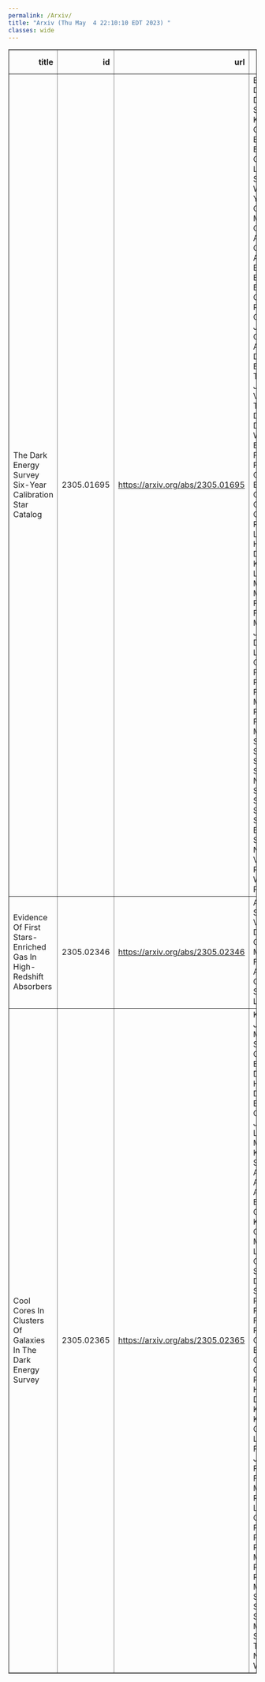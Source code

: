 ```yaml
---
permalink: /Arxiv/
title: "Arxiv (Thu May  4 22:10:10 EDT 2023) "
classes: wide
---
```

<table border="1" class="dataframe">
  <thead>
    <tr style="text-align: right;">
      <th>title</th>
      <th>id</th>
      <th>url</th>
      <th>authors</th>
      <th>Local Authors</th>
    </tr>
  </thead>
  <tbody>
    <tr>
      <td>The Dark Energy Survey Six-Year Calibration Star Catalog</td>
      <td>2305.01695</td>
      <td><a href="https://arxiv.org/abs/2305.01695" target="_blank">https://arxiv.org/abs/2305.01695</a></td>
      <td>E. S. Rykoff, D. L. Tucker, D. L. Burke, S. S. Allam, K. Bechtol, G. M. Bernstein, D. Brout, R. A. Gruendl, J. Lasker, J. A. Smith, W. C. Wester, B. Yanny, T. M. C. Abbott, M. Aguena, O. Alves, F. Andrade-Oliveira, J. Annis, D. Bacon, E. Bertin, D. Brooks, A. Carnero Rosell, J. Carretero, F. J. Castander, A. Choi, L. N. Da Costa, M. E. S. Pereira, T. M. Davis, J. De Vicente, H. T. Diehl, P. Doel, A. Drlica-Wagner, S. Everett, I. Ferrero, J. Frieman, J. García-Bellido, G. Giannini, D. Gruen, G. Gutierrez, S. R. Hinton, D. L. Hollowood, D. J. James, K. Kuehn, O. Lahav, J. L. Marshall, J. Mena-Fernández, F. Menanteau, J. Myles, B. D. Nord, R. L. C. Ogando, A. Palmese, A. Pieres, A. A. Plazas Malagón, M. Raveri, M. Rodgríguez-Monroy, E. Sanchez, B. Santiago, M. Schubnell, I. Sevilla-Noarbe, M. Smith, M. Soares-Santos, E. Suchyta, M. E. C. Swanson, T. N. Varga, M. Vincenzi, A. R. Walker, N. Weaverdyck, P. Wiseman</td>
      <td>Michael Rizzo Smith</td>
    </tr>
    <tr>
      <td>Evidence Of First Stars-Enriched Gas In High-Redshift Absorbers</td>
      <td>2305.02346</td>
      <td><a href="https://arxiv.org/abs/2305.02346" target="_blank">https://arxiv.org/abs/2305.02346</a></td>
      <td>A. Saccardi, S. Salvadori, V. D'Odorico, G. Cupani, M. Fumagalli, T. A. M. Berg, G. D. Becker, S. Ellison, S. Lopez</td>
      <td>Sebastian Lopez</td>
    </tr>
    <tr>
      <td>Cool Cores In Clusters Of Galaxies In The Dark Energy Survey</td>
      <td>2305.02365</td>
      <td><a href="https://arxiv.org/abs/2305.02365" target="_blank">https://arxiv.org/abs/2305.02365</a></td>
      <td>K. Graham, J. O'Donnell, M. M. Silverstein, O. Eiger, T. E. Jeltema, D. L. Hollowood, D. Cross, S. Everett, P. Giles, J. Jobel, D. Laubner, A. Mcdaniel, A. K. Romer, A. Swart, M. Aguena, S. Allam, O. Alves, D. Brooks, M. Carrasco Kind, J. Carretero, M. Costanzi, L. N. Da Costa, M. E. S. Pereira, J. De Vicente, S. Desai, J. P. Dietrich, P. Doel, I. Ferrero, J. Frieman, J. Garcia-Bellido, D. Gruen, R. A. Gruendl, S. R. Hinton, K. Honscheid, D. J. James, K. Kuehn, N. Kuropatkin, O. Lahav, J. L. Marshall, P. Melchior, J. Mena-Fernandez, F. Menanteau, R. Miquel, R. L. C. Ogando, A. Palmese, A. Pieres, A. A. Plazas Malagon, K. Reil, M. Rodriguez-Monroy, E. Sanchez, V. Scarpine, M. Schubnell, M. Smith, E. Suchyta, G. Tarle, C. To, N. Weaverdyck</td>
      <td>Chun-Hao To, Klaus Honscheid, Michael Rizzo Smith</td>
    </tr>
  </tbody>
</table>